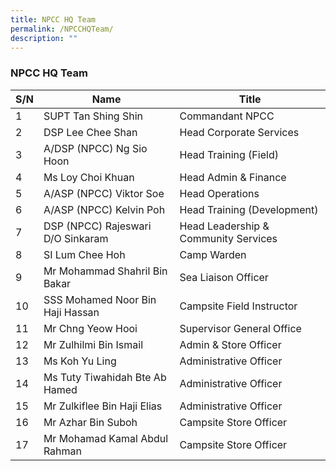 ```yaml
---
title: NPCC HQ Team
permalink: /NPCCHQTeam/
description: ""
---
```

### NPCC HQ Team



| S/N | Name | Title |
| -------- | -------- | -------- |
| 1     | SUPT Tan Shing Shin     | Commandant NPCC     |
| 2     | DSP Lee Chee Shan     | Head Corporate Services     |
| 3     | A/DSP (NPCC) Ng Sio Hoon     | Head Training (Field)     |
| 4     | Ms Loy Choi Khuan     | Head Admin & Finance     |
| 5     | A/ASP (NPCC) Viktor Soe     | Head Operations     |
| 6     | A/ASP (NPCC) Kelvin Poh     | Head Training (Development)     |
| 7     | DSP (NPCC) Rajeswari D/O Sinkaram     | Head Leadership & Community Services     |
| 8     | SI Lum Chee Hoh     | Camp Warden     |
| 9     | Mr Mohammad Shahril Bin Bakar     | Sea Liaison Officer     |
| 10     | SSS Mohamed Noor Bin Haji Hassan     | Campsite Field Instructor     |
| 11     | Mr Chng Yeow Hooi     | Supervisor General Office     |
| 12     | Mr Zulhilmi Bin Ismail     | Admin & Store Officer     |
| 13     | Ms Koh Yu Ling     | Administrative Officer     |
| 14     | Ms Tuty Tiwahidah Bte Ab Hamed     | Administrative Officer     |
| 15     | Mr Zulkiflee Bin Haji Elias     | Administrative Officer     |
| 16     | Mr Azhar Bin Suboh     | Campsite Store Officer     |
| 17     | Mr Mohamad Kamal Abdul Rahman     | Campsite Store Officer     |